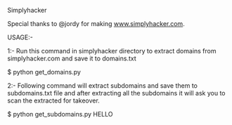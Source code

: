 Simplyhacker

Special thanks to @jordy for making www.simplyhacker.com. 

USAGE:-

1:- Run this command in simplyhacker directory to extract domains from simplyhacker.com and save it to domains.txt

$ python get_domains.py 

2:- Following command will extract subdomains and save them to subdomains.txt file and after extracting all the subdomains it will ask you to scan the extracted for takeover.

$ python get_subdomains.py
HELLO
